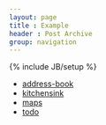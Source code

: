 ```yaml
---
layout: page
title : Example
header : Post Archive
group: navigation
---
```

{% include JB/setup %}

+ [address-book](./assets/x-ui-1.0.3/example/address-book/index.html)
+ [kitchensink](./assets/x-ui-1.0.3/example/kitchensink/index.html)
+ [maps](./assets/x-ui-1.0.3/example/maps/index.html)
+ [todo](./assets/x-ui-1.0.3/example/todo/index.html)


<script>
  (function(i,s,o,g,r,a,m){i['GoogleAnalyticsObject']=r;i[r]=i[r]||function(){
  (i[r].q=i[r].q||[]).push(arguments)},i[r].l=1*new Date();a=s.createElement(o),
  m=s.getElementsByTagName(o)[0];a.async=1;a.src=g;m.parentNode.insertBefore(a,m)
  })(window,document,'script','//www.google-analytics.com/analytics.js','ga');

  ga('create', 'UA-47471253-1', 'cryingnavi.github.io');
  ga('send', 'pageview');

</script>